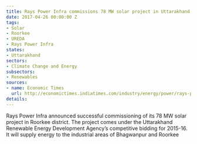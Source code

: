 ```yaml
---
title: Rays Power Infra commissions 78 MW solar project in Uttarakhand
date: 2017-04-26 00:00:00 Z
tags:
- Solar
- Roorkee
- UREDA
- Rays Power Infra
states:
- Uttarakhand
sectors:
- Climate Change and Energy
subsectors:
- Renewables
sources:
- name: Economic Times
  url: http://economictimes.indiatimes.com/industry/energy/power/rays-power-infra-commissions-78-mw-solar-pv-project-in-uttarakhand/articleshow/58223399.cms
details: 
---
```


Rays Power Infra announced successful commissioning of its 78 MW solar project in Roorkee district. The project comes under the Uttarakhand Renewable Energy Development Agency’s competitive bidding for 2015-16. It will supply energy to the industrial areas of Bhagwanpur and Roorkee
